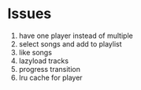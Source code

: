 # Issues

1.  have one player instead of multiple
1.  select songs and add to playlist
1.  like songs
1.  lazyload tracks
1.  progress transition
1.  lru cache for player
